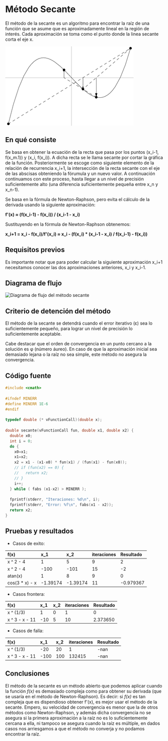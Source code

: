 # Método Secante

El método de la secante es un algoritmo para encontrar la raíz de una función
que se asume que es aproximadamente lineal en la región de interés. Cada
aproximación se toma como el punto donde la linea secante corta el eje x.

![Método secante](./SecantMethod.gif)

## En qué consiste

Se basa en obtener la ecuación de la recta que pasa por los puntos (x_i-1, f(x_m.1)) y
(x_i, f(x_i)). A dicha recta se le llama secante por cortar la gráfica de la función.
Posteriormente se escoge como siguiente elemento de la relación de recurrencia x_i+1,
la intersección de la recta secante con el eje de las abscisas obteniendo la fórumula y
un nuevo valor. A continuación continuamos con este proceso, hasta llegar a un
nivel de precisión suficientemente alto (una diferencia suficientemente pequeña
  entre x_n y x_n-1).

Se basa en la fórmula de Newton-Raphson, pero evita el cálculo de la derivada
usando la siguiente aproximación:

  **f'(x) ≈ (f(x_i-1) - f(x_i)) / (x_i-1 - x_i)**

Sustituyendo en la fórmula de Newton-Raphson obtenemos:

  **x_i+1 = x_i - f(x_i)/f'(x_i) ≈ x_i - (f(x_i) * (x_i-1 - x_i) / f(x_i-1) - f(x_i))**

## Requisitos previos
Es importante notar que para poder calcular la siguiente
aproximación x_i+1 necesitamos conocer las dos aproximaciones anteriores,
x_i y x_i-1.

## Diagrama de flujo
![Diagrama de flujo del método secante](./secant.png)

## Criterio de detención del método
El método de la secante se detendrá cuando el error iterativo (ε) sea lo suficientemente
pequeño, para lograr un nivel de precisión lo suficientemente aceptable.

Cabe destacar que el orden de convergencia en un punto cercano a la solución es φ (número áureo). En caso de que la aproximación inicial sea demasiado lejana o la raíz no sea simple,
este método no asegura la convergencia.

## Código fuente

```cpp
#include <cmath>

#ifndef MINERR
#define MINERR 1E-6
#endif

typedef double (* vFunctionCall)(double x);

double secante(vFunctionCall fun, double x1, double x2) {
  double x0;
  int i = 0;
  do {
    x0=x1;
    x1=x2;
    x2 = x1 - (x1-x0) * fun(x1) / (fun(x1) - fun(x0));
    // if (fun(x2) == 0) {
    //   return x2;
    // }
    i++;
  } while ( fabs (x1-x2) > MINERR );

  fprintf(stderr, "Iteraciones: %d\n", i);
  fprintf(stderr, "Error: %f\n", fabs(x1 - x2));
  return x2;
}
```

## Pruebas y resultados
- Casos de exito:

| f(x) | x_1 | x_2 | iteraciones | Resultado |
| :------------- |:------ | :------ | :---- | :------------- |
| x ^ 2 - 4 | 1 | 5 | 9 | 2 |
| x ^ 2 - 4 | -100 | -101 | 15 | -2 |
| atan(x) | 1 | 8 | 9 | 0 |
| cos(3 * x) - x | -1.39174 | -1.39174 | 11 | -0.979367 |

- Casos frontera:

| f(x) | x_1 | x_2 | iteraciones | Resultado |
| :------------- |:------ | :------ | :---- | :------------- |
| x ^ (1/3) | 1 | 0 | 1 | 0 |
| x ^ 3 - x - 11 | -10 | 5 | 10 | 2.373650 |

- Casos de falla:

| f(x) | x_1 | x_2 | iteraciones | Resultado |
| :--------- |:------ | :------ | :---- | :------------- |
| x ^ (1/3) | -20 | 20 | 1 | -nan |
| x ^ 3 - x - 11 | -100 | 100 | 132415 | -nan |

## Conclusiones
El método de la secante es un método abierto que podemos aplicar cuando la función *f(x)* es demasiado compleja como para obtener su derivada (que se usaría en el método de Newton-Raphson).
Es decir: si *f(x)* es tan compleja que es dispendioso obtener f'(x), es mejor usar
el método de la secante. Empero, su velocidad de convergencia es menor que la de otros
métodos como Newton-Raphson, y además dicha convergencia no se asegura si la primera
aproximación a la raíz no es lo suficientemente cercana a ella, ni tampoco se
asegura cuando la raíz es múltiple, en dados casos nos arriesgamos a que el método
no converja y no podamos encontrar la raíz.
